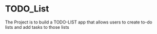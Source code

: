 # TODO_List


The Project is to build a TODO-LIST app that allows users to create to-do lists and add tasks to those lists
